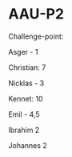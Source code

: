 # AAU-P2

Challenge-point:

Asger - 1

Christian: 7

Nicklas - 3

Kennet: 10

Emil - 4,5

Ibrahim  2

Johannes 2

